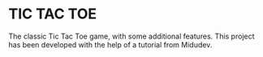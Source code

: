 # TIC TAC TOE
The classic Tic Tac Toe game, with some additional features. This project has been developed with the help of a tutorial from Midudev.